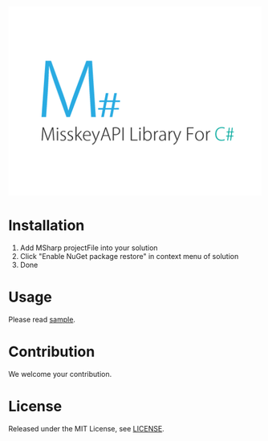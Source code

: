![M# - MisskeyAPI Library For C#](logo.png)
# Installation
1. Add MSharp projectFile into your solution
2. Click "Enable NuGet package restore" in context menu of solution
3. Done

# Usage
Please read [sample](src/MSharpSample).
# Contribution
We welcome your contribution.
# License
Released under the MIT License, see [LICENSE](LICENSE).